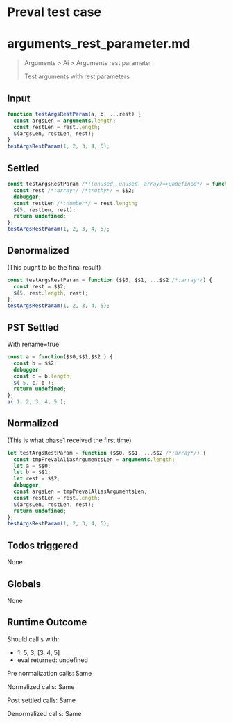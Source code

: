 # Preval test case

# arguments_rest_parameter.md

> Arguments > Ai > Arguments rest parameter
>
> Test arguments with rest parameters

## Input

`````js filename=intro
function testArgsRestParam(a, b, ...rest) {
  const argsLen = arguments.length;
  const restLen = rest.length;
  $(argsLen, restLen, rest);
}
testArgsRestParam(1, 2, 3, 4, 5);
`````


## Settled


`````js filename=intro
const testArgsRestParam /*:(unused, unused, array)=>undefined*/ = function ($$0, $$1, ...$$2 /*:array*/) {
  const rest /*:array*/ /*truthy*/ = $$2;
  debugger;
  const restLen /*:number*/ = rest.length;
  $(5, restLen, rest);
  return undefined;
};
testArgsRestParam(1, 2, 3, 4, 5);
`````


## Denormalized
(This ought to be the final result)

`````js filename=intro
const testArgsRestParam = function ($$0, $$1, ...$$2 /*:array*/) {
  const rest = $$2;
  $(5, rest.length, rest);
};
testArgsRestParam(1, 2, 3, 4, 5);
`````


## PST Settled
With rename=true

`````js filename=intro
const a = function($$0,$$1,$$2 ) {
  const b = $$2;
  debugger;
  const c = b.length;
  $( 5, c, b );
  return undefined;
};
a( 1, 2, 3, 4, 5 );
`````


## Normalized
(This is what phase1 received the first time)

`````js filename=intro
let testArgsRestParam = function ($$0, $$1, ...$$2 /*:array*/) {
  const tmpPrevalAliasArgumentsLen = arguments.length;
  let a = $$0;
  let b = $$1;
  let rest = $$2;
  debugger;
  const argsLen = tmpPrevalAliasArgumentsLen;
  const restLen = rest.length;
  $(argsLen, restLen, rest);
  return undefined;
};
testArgsRestParam(1, 2, 3, 4, 5);
`````


## Todos triggered


None


## Globals


None


## Runtime Outcome


Should call `$` with:
 - 1: 5, 3, [3, 4, 5]
 - eval returned: undefined

Pre normalization calls: Same

Normalized calls: Same

Post settled calls: Same

Denormalized calls: Same
